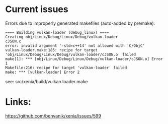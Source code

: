 # Current issues

Errors due to improperly generated makefiles (auto-added by premake):

```
==== Building vulkan-loader (debug_linux) ====
Creating obj/Linux/Debug/Linux/Debug/vulkan-loader
cJSON.c
error: invalid argument '-std=c++14' not allowed with 'C/ObjC'
vulkan-loader.make:185: recipe for target 'obj/Linux/Debug/Linux/Debug/vulkan-loader/cJSON.o' failed
make[1]: *** [obj/Linux/Debug/Linux/Debug/vulkan-loader/cJSON.o] Error 1
Makefile:216: recipe for target 'vulkan-loader' failed
make: *** [vulkan-loader] Error 2
```

see: src/xenia/build/vulkan.loader.make

# Links:

https://github.com/benvanik/xenia/issues/599
